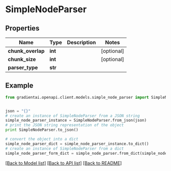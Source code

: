# SimpleNodeParser


## Properties
Name | Type | Description | Notes
------------ | ------------- | ------------- | -------------
**chunk_overlap** | **int** |  | [optional] 
**chunk_size** | **int** |  | [optional] 
**parser_type** | **str** |  | 

## Example

```python
from gradientai.openapi.client.models.simple_node_parser import SimpleNodeParser


json = "{}"
# create an instance of SimpleNodeParser from a JSON string
simple_node_parser_instance = SimpleNodeParser.from_json(json)
# print the JSON string representation of the object
print SimpleNodeParser.to_json()

# convert the object into a dict
simple_node_parser_dict = simple_node_parser_instance.to_dict()
# create an instance of SimpleNodeParser from a dict
simple_node_parser_form_dict = simple_node_parser.from_dict(simple_node_parser_dict)
```
[[Back to Model list]](../README.md#documentation-for-models) [[Back to API list]](../README.md#documentation-for-api-endpoints) [[Back to README]](../README.md)


